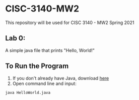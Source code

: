# CISC-3140-MW2

This repository will be used for CISC 3140 - MW2 Spring 2021

## Lab 0: 
A simple java file that prints "Hello, World!" 

## To Run the Program
1. If you don't already have Java, download [here](https://www.java.com/en/) 
2. Open command line and input:

```
java HelloWorld.java
```
